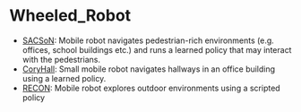 # Wheeled_Robot

- [SACSoN](oed-playground/tree/master/pages/datasets/berkeley_gnm_sac_son.md): Mobile robot navigates pedestrian-rich environments (e.g. offices, school buildings etc.) and runs a learned policy that may interact with the pedestrians.
- [CoryHall](oed-playground/tree/master/pages/datasets/berkeley_gnm_cory_h.md): Small mobile robot navigates hallways in an office building using a learned policy.
- [RECON](oed-playground/tree/master/pages/datasets/berkeley_gnm_recon.md): Mobile robot explores outdoor environments using a scripted policy